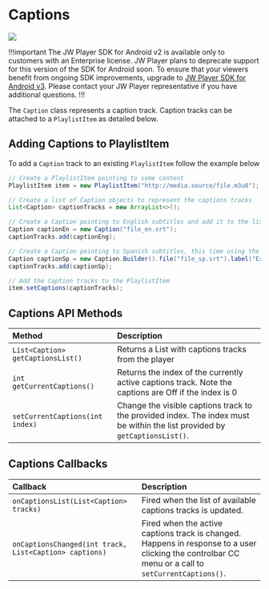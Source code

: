 # Captions

<img src="https://img.shields.io/badge/%20-Android%20v2%20DEPRECATED-FFBA43.svg?logo=android&logoColor=gray">

!!!important
The JW Player SDK for Android v2 is available only to customers with an Enterprise license. JW Player plans to deprecate support for this version of the SDK for Android soon. To ensure that your viewers benefit from ongoing SDK improvements, upgrade to [JW Player SDK for Android v3](https://developer.jwplayer.com/sdk/android/docs/developer-guide/index.html). Please contact your JW Player representative if you have additional questions.
!!! 

The `Caption` class represents a caption track. Caption tracks can be attached to a `PlaylistItem` as detailed below.

## Adding Captions to PlaylistItem

To add a `Caption` track to an existing `PlaylistItem` follow the example below

```java
// Create a PlaylistItem pointing to some content
PlaylistItem item = new PlaylistItem("http://media.source/file.m3u8");

// Create a list of Caption objects to represent the captions tracks
List<Caption> captionTracks = new ArrayList<>();

// Create a Caption pointing to English subtitles and add it to the list
Caption captionEn = new Caption("file_en.srt");
captionTracks.add(captionEng);

// Create a Caption pointing to Spanish subtitles, this time using the Builder
Caption captionSp = new Caption.Builder().file("file_sp.srt").label("Español").build();
captionTracks.add(captionSp);

// Add the Caption tracks to the PlaylistItem
item.setCaptions(captionTracks);
```

## Captions API Methods

| Method                            | Description                                                                                                                 |
|:----------------------------------|:----------------------------------------------------------------------------------------------------------------------------|
| `List<Caption> getCaptionsList()` | Returns a List with captions tracks from the player                                                                         |
| `int getCurrentCaptions()`        | Returns the index of the currently active captions track. Note the captions are Off if the index is 0                       |
| `setCurrentCaptions(int index)`   | Change the visible captions track to the provided index. The index must be within the list provided by `getCaptionsList()`. |

## Captions Callbacks

| Callback                                               | Description                                                                                                                                         |
|:-------------------------------------------------------|:----------------------------------------------------------------------------------------------------------------------------------------------------|
| `onCaptionsList(List<Caption> tracks)`                 | Fired when the list of available captions tracks is updated.                                                                                        |
| `onCaptionsChanged(int track, List<Caption> captions)` | Fired when the active captions track is changed. Happens in response to a user clicking the controlbar CC menu or a call to `setCurrentCaptions()`. |
